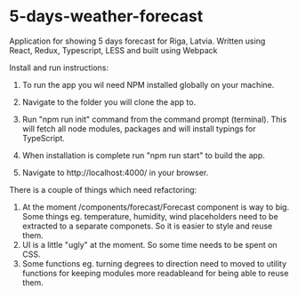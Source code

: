 # 5-days-weather-forecast
Application for showing 5 days forecast for Riga, Latvia. Written using React, Redux, Typescript, LESS and built using Webpack

Install and run instructions:
1. To run the app you wil need NPM installed globally on your machine. 

2. Navigate to the folder you will clone the app to.

3. Run "npm run init" command from the command prompt (terminal). This will fetch all node modules, packages and will install typings for TypeScript.

4. When installation is complete run "npm run start" to build the app.

5. Navigate to http://localhost:4000/ in your browser.

There is a couple of things which need refactoring:
1. At the moment /components/forecast/Forecast component is way to big. Some things eg. temperature, humidity, wind placeholders need to be extracted to a separate componets. So it is easier to style and reuse them.
2. UI is a little "ugly" at the moment. So some time needs to be spent on CSS.
3. Some functions eg. turning degrees to direction need to moved to utility functions for keeping modules more readableand for being able to reuse them.